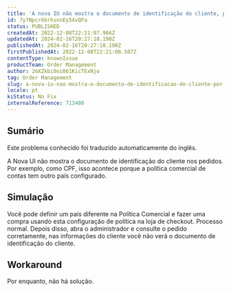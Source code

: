 ```yaml
---
title: 'A nova IU não mostra o documento de identificação do cliente, por exemplo CPF'
id: 7y7Npcr6krhsnnEy54vQFa
status: PUBLISHED
createdAt: 2022-12-08T22:21:07.966Z
updatedAt: 2024-02-16T20:27:18.190Z
publishedAt: 2024-02-16T20:27:18.190Z
firstPublishedAt: 2022-12-08T22:21:08.507Z
contentType: knownIssue
productTeam: Order Management
author: 2mXZkbi0oi061KicTExNjo
tag: Order Management
slug: a-nova-iu-nao-mostra-o-documento-de-identificacao-do-cliente-por-exemplo-cpf
locale: pt
kiStatus: No Fix
internalReference: 713480
---
```


## Sumário

<div class="alert alert-info">
  <p>Este problema conhecido foi traduzido automaticamente do inglês.</p>
</div>


A Nova UI não mostra o documento de identificação do cliente nos pedidos. Por exemplo, como CPF, isso acontece porque a política comercial de contas tem outro país configurado.


##

## Simulação


Você pode definir um país diferente na Política Comercial e fazer uma compra usando esta configuração de política na loja de checkout. Processo normal.
Depois disso, abra o administrador e consulte o pedido corretamente, nas informações do cliente você não verá o documento de identificação do cliente.


##

## Workaround


Por enquanto, não há solução.

